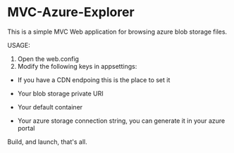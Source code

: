 # MVC-Azure-Explorer
This is a simple MVC Web application for browsing azure blob storage files. 

USAGE:

1. Open the web.config
2. Modify the following keys in appsettings:
- If you have a CDN endpoing this is the place to set it
    <add key="UrlCDN" value="http://MY_CDN_ENPOINT.mydomain.com"/>

 - Your blob storage private URI
    <add key="UrlBlobStorage" value="https://YOUR_BLOB_URI.blob.core.windows.net"/>

- Your default container
    <add key="ContenedorImagenes" value="my-container"/>
    <add key="ContenedorBrowser" value="my-container"/>

- Your azure storage connection string, you can generate it in your azure portal
    <add key="azurestorage" value="DefaultEndpointsProtocol=https;AccountName=YOUR_ACCOUNT_NAME_HERE;AccountKey=YOUR_ACCOUNT_KEY_HERE;"/>


Build, and launch, that's all.

